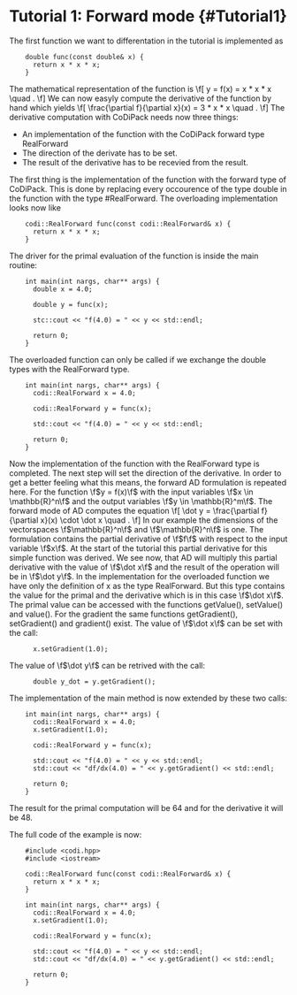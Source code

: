 Tutorial 1: Forward mode      {#Tutorial1}
============


The first function we want to differentation in the tutorial is implemented as
~~~~{.cpp}
    double func(const double& x) {
      return x * x * x;
    }
~~~~

The mathematical representation of the function is
\f[
  y = f(x) = x * x * x \quad .
\f]
We can now easyly compute the derivative of the function by hand which yields
\f[
  \frac{\partial f}{\partial x}(x) = 3 * x * x \quad .
\f]
The derivative computation with CoDiPack needs now three things:
  - An implementation of the function with the CoDiPack forward type RealForward
  - The direction of the derivate has to be set.
  - The result of the derivative has to be recevied from the result.

The first thing is the implementation of the function with the forward type of CoDiPack.
This is done by replacing every occourence of the type double in the function with the type #RealForward.
The overloading implementation looks now like
~~~~{.cpp}
    codi::RealForward func(const codi::RealForward& x) {
      return x * x * x;
    }
~~~~

The driver for the primal evaluation of the function is inside the main routine:
~~~~{.cpp}
    int main(int nargs, char** args) {
      double x = 4.0;

      double y = func(x);

      stc::cout << "f(4.0) = " << y << std::endl;

      return 0;
    }
~~~~

The overloaded function can only be called if we exchange the double types with the RealForward type.
~~~~{.cpp}
    int main(int nargs, char** args) {
      codi::RealForward x = 4.0;

      codi::RealForward y = func(x);

      std::cout << "f(4.0) = " << y << std::endl;

      return 0;
    }
~~~~

Now the implementation of the function with the RealForward type is completed.
The next step will set the direction of the derivative.
In order to get a better feeling what this means, the forward AD formulation is repeated here.
For the function \f$y = f(x)\f$  with the input variables \f$x \in \mathbb{R}^n\f$ and the output variables \f$y \in \mathbb{R}^m\f$.
The forward mode of AD computes the equation
\f[
  \dot y = \frac{\partial f}{\partial x}(x) \cdot \dot x \quad .
\f]
In our example the dimensions of the vectorspaces \f$\mathbb{R}^n\f$ and \f$\mathbb{R}^n\f$ is one.
The formulation contains the partial derivative of \f$f\f$ with respect to the input variable \f$x\f$.
At the start of the tutorial this partial derivative for this simple function was derived.
We see now, that AD will multiply this partial derivative with the value of \f$\dot x\f$ and the result
of the operation will be in \f$\dot y\f$.
In the implementation for the overloaded function we have only the definition of x as the type RealForward.
But this type contains the value for the primal and the derivative which is in this case \f$\dot x\f$.
The primal value can be accessed with the functions getValue(), setValue() and value().
For the gradient the same functions getGradient(), setGradient() and gradient() exist.
The value of \f$\dot x\f$ can be set with the call:
~~~~{.cpp}
      x.setGradient(1.0);
~~~~
The value of \f$\dot y\f$ can be retrived with the call:
~~~~{.cpp}
      double y_dot = y.getGradient();
~~~~

The implementation of the main method is now extended by these two calls:
~~~~{.cpp}
    int main(int nargs, char** args) {
      codi::RealForward x = 4.0;
      x.setGradient(1.0);

      codi::RealForward y = func(x);

      std::cout << "f(4.0) = " << y << std::endl;
      std::cout << "df/dx(4.0) = " << y.getGradient() << std::endl;

      return 0;
    }
~~~~

The result for the primal computation will be 64 and for the derivative it will be 48.

The full code of the example is now:
~~~~{.cpp}
    #include <codi.hpp>
    #include <iostream>

    codi::RealForward func(const codi::RealForward& x) {
      return x * x * x;
    }

    int main(int nargs, char** args) {
      codi::RealForward x = 4.0;
      x.setGradient(1.0);

      codi::RealForward y = func(x);

      std::cout << "f(4.0) = " << y << std::endl;
      std::cout << "df/dx(4.0) = " << y.getGradient() << std::endl;

      return 0;
    }
~~~~
